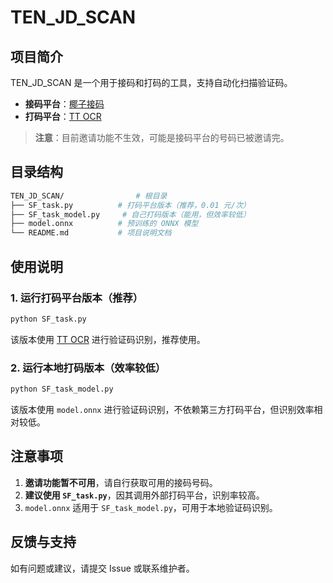 # TEN_JD_SCAN

## 项目简介

TEN_JD_SCAN 是一个用于接码和打码的工具，支持自动化扫描验证码。

- **接码平台**：[椰子接码](http://h5.yezi66.net:90/)
- **打码平台**：[TT OCR](https://www.ttocr.com/)

> **注意**：目前邀请功能不生效，可能是接码平台的号码已被邀请完。

## 目录结构

```bash
TEN_JD_SCAN/                # 根目录
├── SF_task.py          # 打码平台版本（推荐，0.01 元/次）
├── SF_task_model.py     # 自己打码版本（能用，但效率较低）
├── model.onnx          # 预训练的 ONNX 模型
└── README.md           # 项目说明文档
```

## 使用说明

### 1. 运行打码平台版本（推荐）
```bash
python SF_task.py
```
该版本使用 [TT OCR](https://www.ttocr.com/) 进行验证码识别，推荐使用。

### 2. 运行本地打码版本（效率较低）
```bash
python SF_task_model.py
```
该版本使用 `model.onnx` 进行验证码识别，不依赖第三方打码平台，但识别效率相对较低。


## 注意事项
1. **邀请功能暂不可用**，请自行获取可用的接码号码。
2. **建议使用 `SF_task.py`**，因其调用外部打码平台，识别率较高。
3. `model.onnx` 适用于 `SF_task_model.py`，可用于本地验证码识别。

## 反馈与支持
如有问题或建议，请提交 Issue 或联系维护者。




